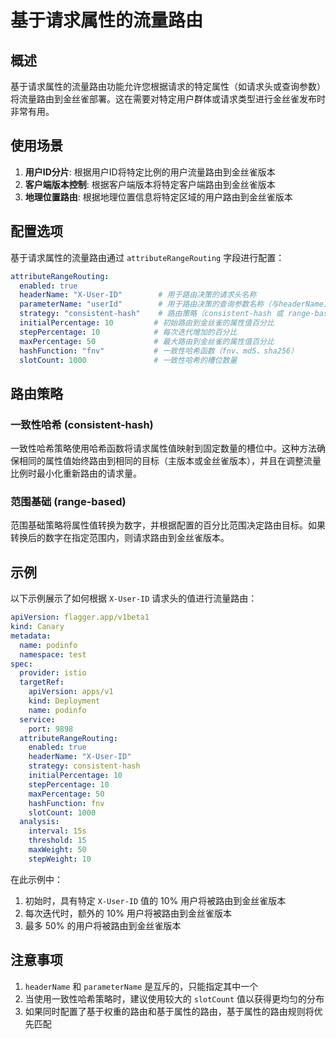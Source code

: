 # 基于请求属性的流量路由

## 概述

基于请求属性的流量路由功能允许您根据请求的特定属性（如请求头或查询参数）将流量路由到金丝雀部署。这在需要对特定用户群体或请求类型进行金丝雀发布时非常有用。

## 使用场景

1. **用户ID分片**: 根据用户ID将特定比例的用户流量路由到金丝雀版本
2. **客户端版本控制**: 根据客户端版本将特定客户端路由到金丝雀版本
3. **地理位置路由**: 根据地理位置信息将特定区域的用户路由到金丝雀版本

## 配置选项

基于请求属性的流量路由通过 `attributeRangeRouting` 字段进行配置：

```yaml
attributeRangeRouting:
  enabled: true
  headerName: "X-User-ID"        # 用于路由决策的请求头名称
  parameterName: "userId"        # 用于路由决策的查询参数名称（与headerName互斥）
  strategy: "consistent-hash"    # 路由策略（consistent-hash 或 range-based）
  initialPercentage: 10         # 初始路由到金丝雀的属性值百分比
  stepPercentage: 10            # 每次迭代增加的百分比
  maxPercentage: 50             # 最大路由到金丝雀的属性值百分比
  hashFunction: "fnv"           # 一致性哈希函数（fnv、md5、sha256）
  slotCount: 1000               # 一致性哈希的槽位数量
```

## 路由策略

### 一致性哈希 (consistent-hash)

一致性哈希策略使用哈希函数将请求属性值映射到固定数量的槽位中。这种方法确保相同的属性值始终路由到相同的目标（主版本或金丝雀版本），并且在调整流量比例时最小化重新路由的请求量。

### 范围基础 (range-based)

范围基础策略将属性值转换为数字，并根据配置的百分比范围决定路由目标。如果转换后的数字在指定范围内，则请求路由到金丝雀版本。

## 示例

以下示例展示了如何根据 `X-User-ID` 请求头的值进行流量路由：

```yaml
apiVersion: flagger.app/v1beta1
kind: Canary
metadata:
  name: podinfo
  namespace: test
spec:
  provider: istio
  targetRef:
    apiVersion: apps/v1
    kind: Deployment
    name: podinfo
  service:
    port: 9898
  attributeRangeRouting:
    enabled: true
    headerName: "X-User-ID"
    strategy: consistent-hash
    initialPercentage: 10
    stepPercentage: 10
    maxPercentage: 50
    hashFunction: fnv
    slotCount: 1000
  analysis:
    interval: 15s
    threshold: 15
    maxWeight: 50
    stepWeight: 10
```

在此示例中：
1. 初始时，具有特定 `X-User-ID` 值的 10% 用户将被路由到金丝雀版本
2. 每次迭代时，额外的 10% 用户将被路由到金丝雀版本
3. 最多 50% 的用户将被路由到金丝雀版本

## 注意事项

1. `headerName` 和 `parameterName` 是互斥的，只能指定其中一个
2. 当使用一致性哈希策略时，建议使用较大的 `slotCount` 值以获得更均匀的分布
3. 如果同时配置了基于权重的路由和基于属性的路由，基于属性的路由规则将优先匹配